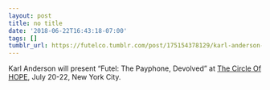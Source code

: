 ```yaml
---
layout: post
title: no title
date: '2018-06-22T16:43:18-07:00'
tags: []
tumblr_url: https://futelco.tumblr.com/post/175154378129/karl-anderson-will-present-futel-the-payphone
---
```

Karl Anderson will present “Futel: The Payphone, Devolved” at [The Circle Of HOPE](http://hope.net/schedule.html), July 20-22, New York City.

